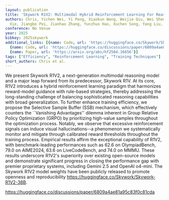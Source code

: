 ```yaml
---
layout: publication
title: 'Skywork R1V2: Multimodal Hybrid Reinforcement Learning For Reasoning'
authors: Chris, Yichen Wei, Yi Peng, Xiaokun Wang, Weijie Qiu, Wei Shen, Tianyidan
  Xie, Jiangbo Pei, Jianhao Zhang, Yunzhuo Hao, Xuchen Song, Yang Liu, Yahui Zhou
conference: No Venue
year: 2025
bibkey: 2025skywork
additional_links: [{name: Code, url: 'https://huggingface.co/Skywork/Skywork-R1V2-38B'},
  {name: Code, url: 'https://huggingface.co/discussions/paper/6809a4ae81a95c83f0c81cda'},
  {name: Paper, url: 'https://arxiv.org/abs/hf2504.16656'}]
tags: ["Efficiency", "Reinforcement Learning", "Training Techniques"]
short_authors: Chris et al.
---
```

We present Skywork R1V2, a next-generation multimodal reasoning model and a major leap forward from its predecessor, Skywork R1V. At its core, R1V2 introduces a hybrid reinforcement learning paradigm that harmonizes reward-model guidance with rule-based strategies, thereby addressing the long-standing challenge of balancing sophisticated reasoning capabilities with broad generalization. To further enhance training efficiency, we propose the Selective Sample Buffer (SSB) mechanism, which effectively counters the ``Vanishing Advantages'' dilemma inherent in Group Relative Policy Optimization (GRPO) by prioritizing high-value samples throughout the optimization process. Notably, we observe that excessive reinforcement signals can induce visual hallucinations--a phenomenon we systematically monitor and mitigate through calibrated reward thresholds throughout the training process. Empirical results affirm the exceptional capability of R1V2, with benchmark-leading performances such as 62.6 on OlympiadBench, 79.0 on AIME2024, 63.6 on LiveCodeBench, and 74.0 on MMMU. These results underscore R1V2's superiority over existing open-source models and demonstrate significant progress in closing the performance gap with premier proprietary systems, including Gemini 2.5 and OpenAI o4-mini. The Skywork R1V2 model weights have been publicly released to promote openness and reproducibility https://huggingface.co/Skywork/Skywork-R1V2-38B.

https://huggingface.co/discussions/paper/6809a4ae81a95c83f0c81cda